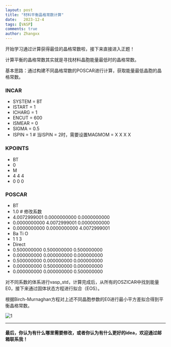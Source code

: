```yaml
---
layout: post
title: "材料平衡晶格常数计算"
date:   2023-12-4
tags: [VASP]
comments: true
author: Zhangxx
---
```


开始学习通过计算获得最佳的晶格常数啦，接下来直接进入正题！

<!-- more -->


计算平衡的晶格常数其实就是寻找材料晶胞能量最低时的晶格常数。

基本思路：通过构建不同晶格常数的POSCAR进行计算，获取能量最低晶胞的晶格常数。

### INCAR
- SYSTEM = BT
- ISTART = 1
- ICHARG = 1
- ENCUT = 600
- ISMEAR = 0
- SIGMA = 0.5
- ISPIN = 1 \# 当ISPIN = 2时，需要设置MAGMOM = X X X X

### KPOINTS
- BT
- 0
- M
- 4 4 4
- 0 0 0

### POSCAR
- BT
- 1.0 \# 修改系数
- 4.0072999001         0.0000000000         0.0000000000
- 0.0000000000         4.0072999001         0.0000000000
- 0.0000000000         0.0000000000         4.0072999001
- Ba   Ti    O
- 1    1    3
- Direct
- 0.500000000         0.500000000         0.500000000
- 0.000000000         0.000000000         0.000000000
- 0.500000000         0.000000000         0.000000000
- 0.000000000         0.500000000         0.000000000
- 0.000000000         0.000000000         0.500000000

对不同系数的体系进行vasp_std，计算完成后，从所有的OSZICAR中找到能量E0，接下来通过固体状态方程进行拟合（EOS）。

根据Birch-Murnaghan方程对上述不同晶胞参数的E0进行最小平方差拟合得到平衡晶格常数。

![1](https://zhangxxxx123.github.io/images/Cell_Parameters/1.png)

---
#### 最后，你认为有什么哪里需要修改，或者你认为有什么更好的idea，欢迎通过邮箱联系我！
